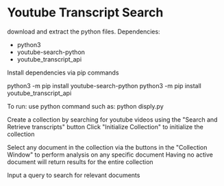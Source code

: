 # Youtube Transcript Search

download and extract the python files.
Dependencies:
* python3
* youtube-search-python
* youtube_transcript_api

Install dependencies via pip commands

python3 -m pip install youtube-search-python
python3 -m pip install youtube_transcript_api

To run:
use python command such as:
python disply.py

Create a collection by searching for youtube videos using the "Search and Retrieve transcripts" button
Click "Initialize Collection" to initialize the collection

Select any document in the collection via the buttons in the "Collection Window" to perform analysis on any specific document
Having no active document will return results for the entire collection

Input a query to search for relevant documents
